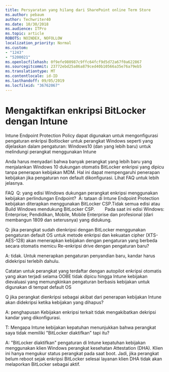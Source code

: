 ```yaml
---
title: Persyaratan yang hilang dari SharePoint online Term Store
ms.author: pebaum
author: Techwriter40
ms.date: 10/30/2018
ms.audience: ITPro
ms.topic: article
ROBOTS: NOINDEX, NOFOLLOW
localization_priority: Normal
ms.custom:
- "1243"
- "5200021"
ms.openlocfilehash: 0f9efe980987c9ffc64fcf9d5d72a67f0a622867
ms.sourcegitcommit: 23772ebd25a86a879ced40b10566a35e76a79eb5
ms.translationtype: MT
ms.contentlocale: id-ID
ms.lasthandoff: 09/05/2019
ms.locfileid: "36762067"
---
```

# <a name="enabling-bitlocker-encryption-with-intune"></a>Mengaktifkan enkripsi BitLocker dengan Intune

Intune Endpoint Protection Policy dapat digunakan untuk mengonfigurasi pengaturan enkripsi Boitlocker untuk perangkat Windows seperti yang dijelaskan dalam pengaturan: Windows10 (dan yang lebih baru) untuk melindungi perangkat menggunakan Intune

Anda harus menyadari bahwa banyak perangkat yang lebih baru yang menjalankan Windows 10 dukungan otomatis BitLocker enkripsi yang dipicu tanpa penerapan kebijakan MDM. Hal ini dapat mempengaruhi penerapan kebijakan jika pengaturan non default dikonfigurasi. Lihat FAQ untuk lebih jelasnya.


FAQ  Q: yang edisi Windows dukungan perangkat enkripsi menggunakan kebijakan perlindungan Endpoint?
 A: tataan di Intune Endpoint Protection kebijakan diterapkan menggunakan BitLocker CSP.Tidak semua edisi atau Build Windows mendukung BitLocker CSP. 
      Pada saat ini edisi Windows: Enterprise; Pendidikan, Mobile, Mobile Enterprise dan profesional (dari membangun 1809 dan seterusnya) yang didukung.




Q: jika perangkat sudah dienkripsi dengan BitLocker menggunakan pengaturan default OS untuk metode enkripsi dan kekuatan cipher (XTS-AES-128) akan menerapkan kebijakan dengan pengaturan yang berbeda secara otomatis memicu Re-enkripsi drive dengan pengaturan baru?

A: tidak. Untuk menerapkan pengaturan penyandian baru, kandar harus didekripsi terlebih dahulu.

Catatan untuk perangkat yang terdaftar dengan autopilot enkripsi otomatis yang akan terjadi selama OOBE tidak dipicu hingga Intune kebijakan dievaluasi yang memungkinkan pengaturan berbasis kebijakan untuk digunakan di tempat default OS




Q jika perangkat dienkripsi sebagai akibat dari penerapan kebijakan Intune akan didekripsi ketika kebijakan yang dihapus?

A: penghapusan Kebijakan enkripsi terkait tidak mengakibatkan dekripsi kandar yang dikonfigurasi.




T: Mengapa Intune kebijakan kepatuhan menunjukkan bahwa perangkat saya tidak memiliki "BitLocker diaktifkan" tapi itu?

A: "BitLocker diaktifkan" pengaturan di Intune kepatuhan kebijakan menggunakan klien Windows perangkat kesehatan Attestation (DHA). Klien ini hanya mengukur status perangkat pada saat boot. Jadi, jika perangkat belum reboot sejak enkripsi BitLocker selesai layanan klien DHA tidak akan melaporkan BitLocker sebagai aktif.